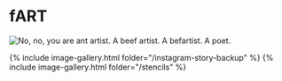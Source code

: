 # fART

<img src="https://i.imgur.com/5Ww5Nmw.gif" alt="No, no, you are ant artist. A beef artist. A befartist. A poet." style="display: block; margin: auto">

{% include image-gallery.html folder="/instagram-story-backup" %}
{% include image-gallery.html folder="/stencils" %}
